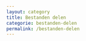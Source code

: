 ```yaml
---
layout: category
title: Bestanden delen
categorie: bestanden-delen
permalink: /bestanden-delen
---
```


